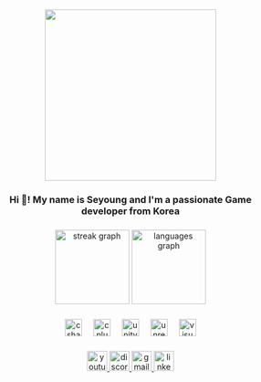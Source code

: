 <div align="center">
  <img height="300" src="https://mblogthumb-phinf.pstatic.net/MjAyMjAyMjBfMTky/MDAxNjQ1Mjk3NDA5NzUz.3nc0LrDFxyBgSO8LrWF-5DkA6hNqtGD9tMvnQN0TM8Ug.ASsqLDEjwmmfJD99tOLaaeuUFJi-u1DFuCc2xEINtuUg.GIF.saturn309/CriminalScentedHawk-size_restricted.gif?type=w966"  />
</div>

###

<h3 align="center">Hi 👋! My name is Seyoung and I'm a passionate Game developer from Korea</h3>

###

<div align="center">
  <img src="https://streak-stats.demolab.com?user=3young&locale=en&mode=daily&theme=blueberry&hide_border=false&border_radius=5" height="130" alt="streak graph"  />
  <img src="https://github-readme-stats.vercel.app/api/top-langs?username=3young&locale=en&hide_title=false&layout=compact&card_width=320&langs_count=4&theme=blueberry&hide_border=false" height="130" alt="languages graph"  />
</div>

###

<div align="center">
  <img src="https://img.shields.io/badge/C Sharp-239120?logo=csharp&logoColor=white&style=for-the-badge" height="30" alt="csharp logo"  />
  <img width="12" />
  <img src="https://img.shields.io/badge/C++-00599C?logo=cplusplus&logoColor=white&style=for-the-badge" height="30" alt="cplusplus logo"  />
  <img width="12" />
  <img src="https://img.shields.io/badge/Unity-FFFFFF?logo=unity&logoColor=black&style=for-the-badge" height="30" alt="unity logo"  />
  <img width="12" />
  <img src="https://img.shields.io/badge/Unreal Engine-0E1128?logo=unrealengine&logoColor=white&style=for-the-badge" height="30" alt="unrealengine logo"  />
  <img width="12" />
  <img src="https://img.shields.io/badge/Visual Studio-5C2D91?logo=visualstudio&logoColor=white&style=for-the-badge" height="30" alt="visualstudio logo"  />
</div>

###

<div align="center">
  <a href="https://www.youtube.com/@3youngworks" target="_blank">
    <img src="https://img.shields.io/static/v1?message=Youtube&logo=youtube&label=&color=FF0000&logoColor=white&labelColor=&style=for-the-badge" height="35" alt="youtube logo"  />
  </a>
  <a href="https://discordapp.com/users/1081015063533600910" target="_blank">
    <img src="https://img.shields.io/static/v1?message=Discord&logo=discord&label=&color=7289DA&logoColor=white&labelColor=&style=for-the-badge" height="35" alt="discord logo"  />
  </a>
  <a href="3youngworks@gmail.com" target="_blank">
    <img src="https://img.shields.io/static/v1?message=Gmail&logo=gmail&label=&color=D14836&logoColor=white&labelColor=&style=for-the-badge" height="35" alt="gmail logo"  />
  </a>
  <a href="https://www.linkedin.com/in/%EC%84%B8%EC%98%81-%EB%B0%95-206468355" target="_blank">
    <img src="https://img.shields.io/static/v1?message=LinkedIn&logo=linkedin&label=&color=0077B5&logoColor=white&labelColor=&style=for-the-badge" height="35" alt="linkedin logo"  />
  </a>
</div>

###
